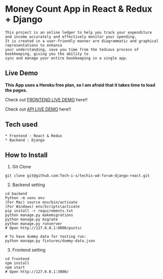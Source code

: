 # Money Count App in React & Redux + Django

```
This project is an online ledger to help you track your expenditure and income accurately and effectively monitor your spending.
It is created in a user-friendly manner are diagrammatic and graphical representations to enhance
your understanding, save you time from the tedious process of bookkeeping, giving you the ability to
sync and manage your entire bookkeeping in a single app.
```

## Live Demo

**This App uses a Heroku free plan, so I am afraid that it takes time to load the pages.**

Check out [FRONTEND LIVE DEMO](https://money-count-frontend.herokuapp.com/) here!!

Check out [API LIVE DEMO](https://money-count-backend.herokuapp.com/) here!!

## Tech used

```
* Frontend : React & Redux
* Backend : Django
```

## How to Install

1. Git Clone

```
git clone git@github.com:Tech-i-s/techis-wd-forum-django-react.git
```

2. Backend setting

```
cd backend
Python -m venv env
(For Mac) source env/bin/activate
(For Windows) env/Scripts\activate
pip install -r requirements.txt
python manage.py makemigrations
python manage.py migrate
python manage.py runserver
# Open http://127.0.0.1:8000/posts/

# To have dummy data for testing run:
python manage.py fixtures/dummy-data.json
```

3. Frontend setting

```
cd frontend
npm install
npm start
# Open http://127.0.0.1:3000/
```
